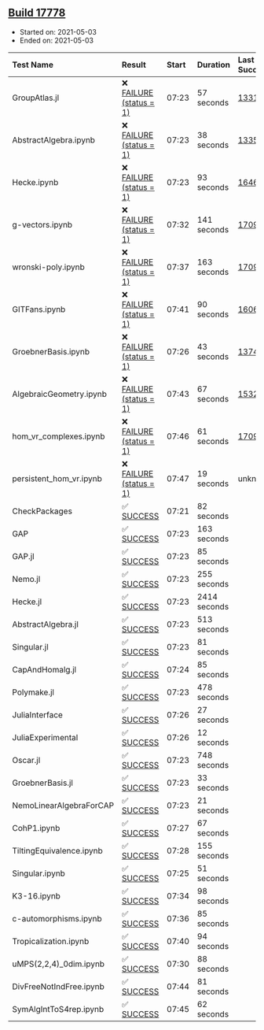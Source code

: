 ## [Build 17778](https://oscarci.mathematik.uni-kl.de/job/oscar/17778/)

* Started on: 2021-05-03
* Ended on: 2021-05-03

| Test Name    | Result | Start | Duration | Last Success | First Failure |
|:-------------|:-------|:------|:---------|:-------------|:--------------|
| GroupAtlas.jl | ❌ [FAILURE (status = 1)](https://oscarci.mathematik.uni-kl.de/job/oscar/17778/artifact/logs/build-17778/GroupAtlas.jl.log) | 07:23 | 57 seconds | [13311](https://oscarci.mathematik.uni-kl.de/job/oscar/13311/) | [13312](https://oscarci.mathematik.uni-kl.de/job/oscar/13312/) |
| AbstractAlgebra.ipynb | ❌ [FAILURE (status = 1)](https://oscarci.mathematik.uni-kl.de/job/oscar/17778/artifact/logs/build-17778/AbstractAlgebra.ipynb.log) | 07:23 | 38 seconds | [13355](https://oscarci.mathematik.uni-kl.de/job/oscar/13355/) | [13356](https://oscarci.mathematik.uni-kl.de/job/oscar/13356/) |
| Hecke.ipynb | ❌ [FAILURE (status = 1)](https://oscarci.mathematik.uni-kl.de/job/oscar/17778/artifact/logs/build-17778/Hecke.ipynb.log) | 07:23 | 93 seconds | [16463](https://oscarci.mathematik.uni-kl.de/job/oscar/16463/) | [16464](https://oscarci.mathematik.uni-kl.de/job/oscar/16464/) |
| g-vectors.ipynb | ❌ [FAILURE (status = 1)](https://oscarci.mathematik.uni-kl.de/job/oscar/17778/artifact/logs/build-17778/g-vectors.ipynb.log) | 07:32 | 141 seconds | [17099](https://oscarci.mathematik.uni-kl.de/job/oscar/17099/) | [17100](https://oscarci.mathematik.uni-kl.de/job/oscar/17100/) |
| wronski-poly.ipynb | ❌ [FAILURE (status = 1)](https://oscarci.mathematik.uni-kl.de/job/oscar/17778/artifact/logs/build-17778/wronski-poly.ipynb.log) | 07:37 | 163 seconds | [17098](https://oscarci.mathematik.uni-kl.de/job/oscar/17098/) | [17099](https://oscarci.mathematik.uni-kl.de/job/oscar/17099/) |
| GITFans.ipynb | ❌ [FAILURE (status = 1)](https://oscarci.mathematik.uni-kl.de/job/oscar/17778/artifact/logs/build-17778/GITFans.ipynb.log) | 07:41 | 90 seconds | [16068](https://oscarci.mathematik.uni-kl.de/job/oscar/16068/) | [16069](https://oscarci.mathematik.uni-kl.de/job/oscar/16069/) |
| GroebnerBasis.ipynb | ❌ [FAILURE (status = 1)](https://oscarci.mathematik.uni-kl.de/job/oscar/17778/artifact/logs/build-17778/GroebnerBasis.ipynb.log) | 07:26 | 43 seconds | [13748](https://oscarci.mathematik.uni-kl.de/job/oscar/13748/) | [13749](https://oscarci.mathematik.uni-kl.de/job/oscar/13749/) |
| AlgebraicGeometry.ipynb | ❌ [FAILURE (status = 1)](https://oscarci.mathematik.uni-kl.de/job/oscar/17778/artifact/logs/build-17778/AlgebraicGeometry.ipynb.log) | 07:43 | 67 seconds | [15322](https://oscarci.mathematik.uni-kl.de/job/oscar/15322/) | [15323](https://oscarci.mathematik.uni-kl.de/job/oscar/15323/) |
| hom_vr_complexes.ipynb | ❌ [FAILURE (status = 1)](https://oscarci.mathematik.uni-kl.de/job/oscar/17778/artifact/logs/build-17778/hom_vr_complexes.ipynb.log) | 07:46 | 61 seconds | [17099](https://oscarci.mathematik.uni-kl.de/job/oscar/17099/) | [17100](https://oscarci.mathematik.uni-kl.de/job/oscar/17100/) |
| persistent_hom_vr.ipynb | ❌ [FAILURE (status = 1)](https://oscarci.mathematik.uni-kl.de/job/oscar/17778/artifact/logs/build-17778/persistent_hom_vr.ipynb.log) | 07:47 | 19 seconds | unknown | unknown |
| CheckPackages | ✅ [SUCCESS](https://oscarci.mathematik.uni-kl.de/job/oscar/17778/artifact/logs/build-17778/CheckPackages.log) | 07:21 | 82 seconds |  |  |
| GAP | ✅ [SUCCESS](https://oscarci.mathematik.uni-kl.de/job/oscar/17778/artifact/logs/build-17778/GAP.log) | 07:23 | 163 seconds |  |  |
| GAP.jl | ✅ [SUCCESS](https://oscarci.mathematik.uni-kl.de/job/oscar/17778/artifact/logs/build-17778/GAP.jl.log) | 07:23 | 85 seconds |  |  |
| Nemo.jl | ✅ [SUCCESS](https://oscarci.mathematik.uni-kl.de/job/oscar/17778/artifact/logs/build-17778/Nemo.jl.log) | 07:23 | 255 seconds |  |  |
| Hecke.jl | ✅ [SUCCESS](https://oscarci.mathematik.uni-kl.de/job/oscar/17778/artifact/logs/build-17778/Hecke.jl.log) | 07:23 | 2414 seconds |  |  |
| AbstractAlgebra.jl | ✅ [SUCCESS](https://oscarci.mathematik.uni-kl.de/job/oscar/17778/artifact/logs/build-17778/AbstractAlgebra.jl.log) | 07:23 | 513 seconds |  |  |
| Singular.jl | ✅ [SUCCESS](https://oscarci.mathematik.uni-kl.de/job/oscar/17778/artifact/logs/build-17778/Singular.jl.log) | 07:23 | 81 seconds |  |  |
| CapAndHomalg.jl | ✅ [SUCCESS](https://oscarci.mathematik.uni-kl.de/job/oscar/17778/artifact/logs/build-17778/CapAndHomalg.jl.log) | 07:24 | 85 seconds |  |  |
| Polymake.jl | ✅ [SUCCESS](https://oscarci.mathematik.uni-kl.de/job/oscar/17778/artifact/logs/build-17778/Polymake.jl.log) | 07:23 | 478 seconds |  |  |
| JuliaInterface | ✅ [SUCCESS](https://oscarci.mathematik.uni-kl.de/job/oscar/17778/artifact/logs/build-17778/JuliaInterface.log) | 07:26 | 27 seconds |  |  |
| JuliaExperimental | ✅ [SUCCESS](https://oscarci.mathematik.uni-kl.de/job/oscar/17778/artifact/logs/build-17778/JuliaExperimental.log) | 07:26 | 12 seconds |  |  |
| Oscar.jl | ✅ [SUCCESS](https://oscarci.mathematik.uni-kl.de/job/oscar/17778/artifact/logs/build-17778/Oscar.jl.log) | 07:23 | 748 seconds |  |  |
| GroebnerBasis.jl | ✅ [SUCCESS](https://oscarci.mathematik.uni-kl.de/job/oscar/17778/artifact/logs/build-17778/GroebnerBasis.jl.log) | 07:23 | 33 seconds |  |  |
| NemoLinearAlgebraForCAP | ✅ [SUCCESS](https://oscarci.mathematik.uni-kl.de/job/oscar/17778/artifact/logs/build-17778/NemoLinearAlgebraForCAP.log) | 07:23 | 21 seconds |  |  |
| CohP1.ipynb | ✅ [SUCCESS](https://oscarci.mathematik.uni-kl.de/job/oscar/17778/artifact/logs/build-17778/CohP1.ipynb.log) | 07:27 | 67 seconds |  |  |
| TiltingEquivalence.ipynb | ✅ [SUCCESS](https://oscarci.mathematik.uni-kl.de/job/oscar/17778/artifact/logs/build-17778/TiltingEquivalence.ipynb.log) | 07:28 | 155 seconds |  |  |
| Singular.ipynb | ✅ [SUCCESS](https://oscarci.mathematik.uni-kl.de/job/oscar/17778/artifact/logs/build-17778/Singular.ipynb.log) | 07:25 | 51 seconds |  |  |
| K3-16.ipynb | ✅ [SUCCESS](https://oscarci.mathematik.uni-kl.de/job/oscar/17778/artifact/logs/build-17778/K3-16.ipynb.log) | 07:34 | 98 seconds |  |  |
| c-automorphisms.ipynb | ✅ [SUCCESS](https://oscarci.mathematik.uni-kl.de/job/oscar/17778/artifact/logs/build-17778/c-automorphisms.ipynb.log) | 07:36 | 85 seconds |  |  |
| Tropicalization.ipynb | ✅ [SUCCESS](https://oscarci.mathematik.uni-kl.de/job/oscar/17778/artifact/logs/build-17778/Tropicalization.ipynb.log) | 07:40 | 94 seconds |  |  |
| uMPS(2,2,4)_0dim.ipynb | ✅ [SUCCESS](https://oscarci.mathematik.uni-kl.de/job/oscar/17778/artifact/logs/build-17778/uMPS-2-2-4-_0dim.ipynb.log) | 07:30 | 88 seconds |  |  |
| DivFreeNotIndFree.ipynb | ✅ [SUCCESS](https://oscarci.mathematik.uni-kl.de/job/oscar/17778/artifact/logs/build-17778/DivFreeNotIndFree.ipynb.log) | 07:44 | 81 seconds |  |  |
| SymAlgIntToS4rep.ipynb | ✅ [SUCCESS](https://oscarci.mathematik.uni-kl.de/job/oscar/17778/artifact/logs/build-17778/SymAlgIntToS4rep.ipynb.log) | 07:45 | 62 seconds |  |  |
